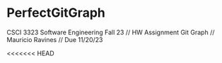 # PerfectGitGraph
CSCI 3323 Software Engineering Fall 23 // HW Assignment Git Graph // Mauricio Ravines // Due 11/20/23

<<<<<<< HEAD
<!--3rd commit reference 0>
<!--4th commit reference 3>
=======
<!--1st commit reference 0>
<!--2nd commit reference 1>
>>>>>>> main
